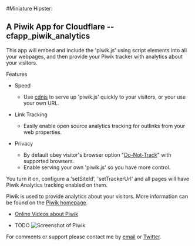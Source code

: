 #Miniature Hipster: 
## A Piwik App for Cloudflare -- cfapp_piwik_analytics

This app will embed and include the 'piwik.js' using script elements into all your webpages, and then provide your Piwik tracker with analytics about your visitors.

Features
* Speed
  * Use [cdnjs](https://cdnjs.com/) to serve up 'piwik.js' quickly to your visitors, or your use your own URL.

* Link Tracking
  * Easily enable open source analytics tracking for outlinks from your web properties.

* Privacy
  * By default obey visitor's browser option "[Do-Not-Track](https://www.eff.org/issues/do-not-track)" with supported browsers.
  * Enable serving your own 'piwik.js' so you have more control.

You turn it on, configure a 'setSiteId', 'setTrackerUrl' and all pages will have Piwik Analytics tracking enabled on them.

Piwik is used to provide analytics about your visitors. More information can be found on the [Piwik homepage](http://piwik.org/).

  * [Online Videos about Piwik](https://piwik.org/blog/category/videos/)
  

  * TODO
![Screenshot of Piwik](/images/apps/piwik_analytics/piwik_screenshot.png "Screenshot")

For comments or support please contact me by <a href="mailto:px+cfapp-piwik-analytics@ns1.net">email</a> or <a href="http://twitter.com/px">Twitter</a>.


